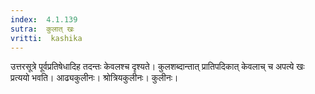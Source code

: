 ```yaml
---
index:  4.1.139
sutra:  कुलात् खः
vritti:  kashika 
---
```


उत्तरसूत्रे पूर्वप्रतिषेधादिह तदन्तः केवलश्च दृश्यते। कुलशब्दान्तात् प्रातिपदिकात् केवलाच् च अपत्ये खः प्रत्ययो भवति। आढ्यकुलीनः। श्रोत्रियकुलीनः। कुलीनः।

